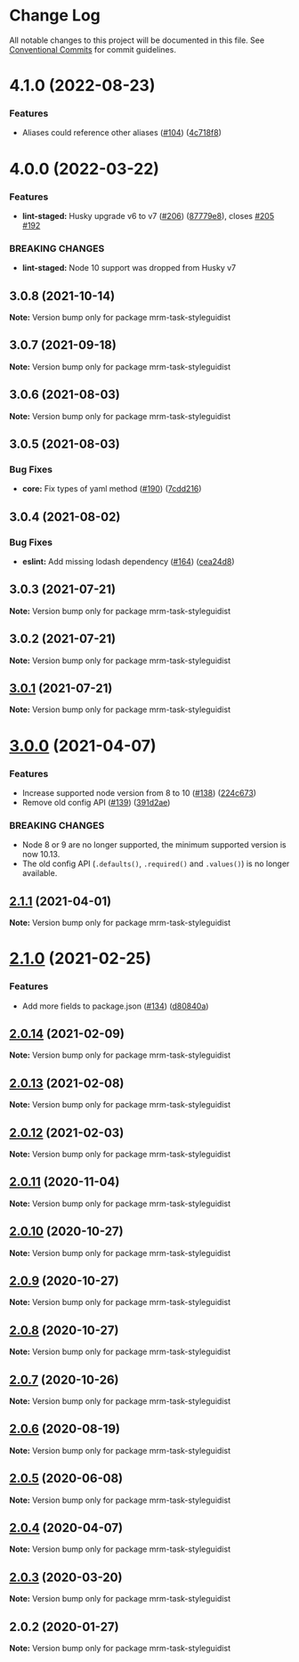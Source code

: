 # Change Log

All notable changes to this project will be documented in this file.
See [Conventional Commits](https://conventionalcommits.org) for commit guidelines.

# 4.1.0 (2022-08-23)


### Features

* Aliases could reference other aliases ([#104](https://github.com/sapegin/mrm/issues/104)) ([4c718f8](https://github.com/sapegin/mrm/commit/4c718f80029a218357204fd788c0bccdf99b7d67))





# 4.0.0 (2022-03-22)


### Features

* **lint-staged:** Husky upgrade v6 to v7 ([#206](https://github.com/sapegin/mrm/issues/206)) ([87779e8](https://github.com/sapegin/mrm/commit/87779e891efbd61ec10b59f7c41ac66b4263d6ce)), closes [#205](https://github.com/sapegin/mrm/issues/205) [#192](https://github.com/sapegin/mrm/issues/192)


### BREAKING CHANGES

* **lint-staged:** Node 10 support was dropped from Husky v7





## 3.0.8 (2021-10-14)

**Note:** Version bump only for package mrm-task-styleguidist





## 3.0.7 (2021-09-18)

**Note:** Version bump only for package mrm-task-styleguidist





## 3.0.6 (2021-08-03)

**Note:** Version bump only for package mrm-task-styleguidist





## 3.0.5 (2021-08-03)


### Bug Fixes

* **core:** Fix types of yaml method ([#190](https://github.com/sapegin/mrm/issues/190)) ([7cdd216](https://github.com/sapegin/mrm/commit/7cdd216681155e44a3d17f4d734a2d6f91fede4c))





## 3.0.4 (2021-08-02)


### Bug Fixes

* **eslint:** Add missing lodash dependency ([#164](https://github.com/sapegin/mrm/issues/164)) ([cea24d8](https://github.com/sapegin/mrm/commit/cea24d80d031c835519db595a3da6a16556be28f))





## 3.0.3 (2021-07-21)

**Note:** Version bump only for package mrm-task-styleguidist





## 3.0.2 (2021-07-21)

**Note:** Version bump only for package mrm-task-styleguidist





## [3.0.1](https://github.com/sapegin/mrm/compare/mrm-task-styleguidist@3.0.0...mrm-task-styleguidist@3.0.1) (2021-07-21)

**Note:** Version bump only for package mrm-task-styleguidist





# [3.0.0](https://github.com/sapegin/mrm/compare/mrm-task-styleguidist@2.1.1...mrm-task-styleguidist@3.0.0) (2021-04-07)


### Features

* Increase supported node version from 8 to 10 ([#138](https://github.com/sapegin/mrm/issues/138)) ([224c673](https://github.com/sapegin/mrm/commit/224c67332ee71b9e275dbea1435cd9088852ff6f))
* Remove old config API ([#139](https://github.com/sapegin/mrm/issues/139)) ([391d2ae](https://github.com/sapegin/mrm/commit/391d2ae3cb37b0dbbbf6d9b7d17c7223104dbc01))


### BREAKING CHANGES

* Node 8 or 9 are no longer supported, the minimum supported version is now 10.13.
* The old config API (`.defaults()`, `.required()` and `.values()`) is no longer available.





## [2.1.1](https://github.com/sapegin/mrm/compare/mrm-task-styleguidist@2.1.0...mrm-task-styleguidist@2.1.1) (2021-04-01)

**Note:** Version bump only for package mrm-task-styleguidist





# [2.1.0](https://github.com/sapegin/mrm/compare/mrm-task-styleguidist@2.0.14...mrm-task-styleguidist@2.1.0) (2021-02-25)


### Features

* Add more fields to package.json ([#134](https://github.com/sapegin/mrm/issues/134)) ([d80840a](https://github.com/sapegin/mrm/commit/d80840a5e771976ef38cdf8a3b535a412e1097f6))





## [2.0.14](https://github.com/sapegin/mrm/compare/mrm-task-styleguidist@2.0.13...mrm-task-styleguidist@2.0.14) (2021-02-09)

**Note:** Version bump only for package mrm-task-styleguidist





## [2.0.13](https://github.com/sapegin/mrm/compare/mrm-task-styleguidist@2.0.12...mrm-task-styleguidist@2.0.13) (2021-02-08)

**Note:** Version bump only for package mrm-task-styleguidist





## [2.0.12](https://github.com/sapegin/mrm/compare/mrm-task-styleguidist@2.0.11...mrm-task-styleguidist@2.0.12) (2021-02-03)

**Note:** Version bump only for package mrm-task-styleguidist





## [2.0.11](https://github.com/sapegin/mrm/compare/mrm-task-styleguidist@2.0.10...mrm-task-styleguidist@2.0.11) (2020-11-04)

**Note:** Version bump only for package mrm-task-styleguidist





## [2.0.10](https://github.com/sapegin/mrm/compare/mrm-task-styleguidist@2.0.9...mrm-task-styleguidist@2.0.10) (2020-10-27)

**Note:** Version bump only for package mrm-task-styleguidist





## [2.0.9](https://github.com/sapegin/mrm/compare/mrm-task-styleguidist@2.0.8...mrm-task-styleguidist@2.0.9) (2020-10-27)

**Note:** Version bump only for package mrm-task-styleguidist





## [2.0.8](https://github.com/sapegin/mrm/compare/mrm-task-styleguidist@2.0.7...mrm-task-styleguidist@2.0.8) (2020-10-27)

**Note:** Version bump only for package mrm-task-styleguidist





## [2.0.7](https://github.com/sapegin/mrm/compare/mrm-task-styleguidist@2.0.6...mrm-task-styleguidist@2.0.7) (2020-10-26)

**Note:** Version bump only for package mrm-task-styleguidist





## [2.0.6](https://github.com/sapegin/mrm/compare/mrm-task-styleguidist@2.0.5...mrm-task-styleguidist@2.0.6) (2020-08-19)

**Note:** Version bump only for package mrm-task-styleguidist





## [2.0.5](https://github.com/sapegin/mrm/compare/mrm-task-styleguidist@2.0.4...mrm-task-styleguidist@2.0.5) (2020-06-08)

**Note:** Version bump only for package mrm-task-styleguidist





## [2.0.4](https://github.com/sapegin/mrm/compare/mrm-task-styleguidist@2.0.3...mrm-task-styleguidist@2.0.4) (2020-04-07)

**Note:** Version bump only for package mrm-task-styleguidist





## [2.0.3](https://github.com/sapegin/mrm/compare/mrm-task-styleguidist@2.0.2...mrm-task-styleguidist@2.0.3) (2020-03-20)

**Note:** Version bump only for package mrm-task-styleguidist





## 2.0.2 (2020-01-27)

**Note:** Version bump only for package mrm-task-styleguidist
